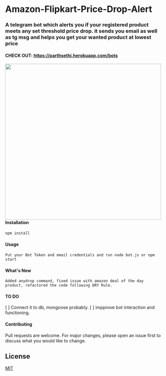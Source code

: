 # Amazon-Flipkart-Price-Drop-Alert

### A telegram bot which alerts you if your registered product meets any set threshold price drop. it sends you email as well as tg msg and helps you get your wanted product at lowest price

#### CHECK OUT: https://parthsethi.herokuapp.com/bots

<img align="left" src="https://i.imgur.com/cMQu5Jp.png" width="500px"/>

#### Installation

```bash
npm install
```

#### Usage

```
Put your Bot Token and email credentials and run node bot.js or npm start
```

#### What's New

    Added anydrop command, fixed issue with amazon deal of the day product, refactored the code following DRY Rule.

#### TO DO

  [ ] Connect it to db, mongoose probably.
  [ ] impprove bot interaction and functioning.


#### Contributing

Pull requests are welcome. For major changes, please open an issue first to discuss what you would like to change.

## License

[MIT](https://choosealicense.com/licenses/mit/)
